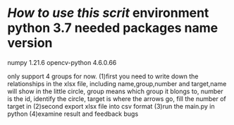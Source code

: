 *How to use this scrit*
environment  python 3.7
needed packages
  name            version
  =======================
  numpy           1.21.6
  opencv-python   4.6.0.66
  
only support 4 groups for now.
    (1)first you need to write down the relationships in the xlsx file, including name,group,number and target,name will show in the little circle, group means which group it blongs to, number is the id, identify the circle, target is where the arrows go, fill the number of target in
    (2)second export xlsx file into csv format
    (3)run the main.py in python
    (4)examine result and feedback bugs
